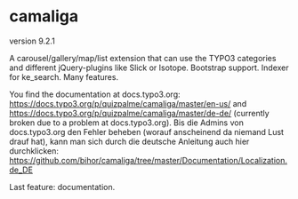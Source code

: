 # camaliga

version 9.2.1

A carousel/gallery/map/list extension that can use the TYPO3 categories and different jQuery-plugins like Slick or Isotope. 
Bootstrap support. Indexer for ke_search. Many features.

You find the documentation at docs.typo3.org:
https://docs.typo3.org/p/quizpalme/camaliga/master/en-us/
and
https://docs.typo3.org/p/quizpalme/camaliga/master/de-de/
(currently broken due to a problem at docs.typo3.org).
Bis die Admins von docs.typo3.org den Fehler beheben (worauf anscheinend da niemand Lust drauf hat), kann man sich durch die deutsche Anleitung auch hier durchklicken:
https://github.com/bihor/camaliga/tree/master/Documentation/Localization.de_DE

Last feature: documentation.